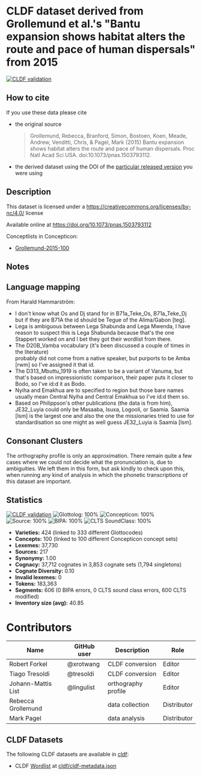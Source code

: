 # CLDF dataset derived from Grollemund et al.'s "Bantu expansion shows habitat alters the route and pace of human dispersals" from 2015

[![CLDF validation](https://github.com/lexibank/grollemundbantu/workflows/CLDF-validation/badge.svg)](https://github.com/lexibank/grollemundbantu/actions?query=workflow%3ACLDF-validation)

## How to cite

If you use these data please cite
- the original source
  > Grollemund, Rebecca, Branford, Simon, Bostoen, Koen, Meade, Andrew, Venditti, Chris, & Pagel, Mark (2015) Bantu expansion shows habitat alters the route and pace of human dispersals. Proc Natl Acad Sci USA. doi:10.1073/pnas.1503793112.
- the derived dataset using the DOI of the [particular released version](../../releases/) you were using

## Description


This dataset is licensed under a https://creativecommons.org/licenses/by-nc/4.0/ license

Available online at https://doi.org/10.1073/pnas.1503793112


Conceptlists in Concepticon:
- [Grollemund-2015-100](https://concepticon.clld.org/contributions/Grollemund-2015-100)
## Notes

## Language mapping

From Harald Hammarström:

- I don't know what Os and Dj stand for in B71a_Teke_Os, B71a_Teke_Dj but if they are B71A 
  the id should be Tegue of the Alima/Gabon [teg].
- Lega is ambiguous between Lega Shabunda and Lega Mwenda, I have reason to suspect this 
  is Lega Shabunda because that's the one Stappert worked on and I bet they got their wordlist 
  from there.
- The D20B_Vamba vocabulary (it's been discussed a couple of times in the literature)  
  probably did not come from a native speaker, but purports to be Amba [rwm] so I've assigned 
  it that id.
- The D313_Mbuttu_1919 is often taken to be a variant of Vanuma, but that's based on 
  impressionistic comparison, their paper puts it closer to Bodo, so I've id:d it as Bodo.
- Nyiha and Emakhua are to specified to region but those bare names usually mean 
  Central Nyiha and Central Emakhua so I've id:d them so.
- Based on Philippson's other publications (the data is from him), JE32_Luyia could only be
  Masaaba, Isuxa, Logooli, or Saamia. Saamia [lsm] is the largest one and also the one the 
  missionaries tried to use for standardisation so one might as well guess JE32_Luyia is Saamia [lsm].

## Consonant Clusters

The orthography profile is only an approximation. There remain quite a few cases where we could not decide what the pronunciation is, due to ambiguities. We left them in this form, but ask kindly to check upon this, when running any kind of analysis in which the phonetic transcriptions of this dataset are important.



## Statistics


[![CLDF validation](https://github.com/lexibank/grollemundbantu/workflows/CLDF-validation/badge.svg)](https://github.com/lexibank/grollemundbantu/actions?query=workflow%3ACLDF-validation)
![Glottolog: 100%](https://img.shields.io/badge/Glottolog-100%25-brightgreen.svg "Glottolog: 100%")
![Concepticon: 100%](https://img.shields.io/badge/Concepticon-100%25-brightgreen.svg "Concepticon: 100%")
![Source: 100%](https://img.shields.io/badge/Source-100%25-brightgreen.svg "Source: 100%")
![BIPA: 100%](https://img.shields.io/badge/BIPA-100%25-brightgreen.svg "BIPA: 100%")
![CLTS SoundClass: 100%](https://img.shields.io/badge/CLTS%20SoundClass-100%25-brightgreen.svg "CLTS SoundClass: 100%")

- **Varieties:** 424 (linked to 333 different Glottocodes)
- **Concepts:** 100 (linked to 100 different Concepticon concept sets)
- **Lexemes:** 37,730
- **Sources:** 217
- **Synonymy:** 1.00
- **Cognacy:** 37,712 cognates in 3,853 cognate sets (1,794 singletons)
- **Cognate Diversity:** 0.10
- **Invalid lexemes:** 0
- **Tokens:** 183,363
- **Segments:** 606 (0 BIPA errors, 0 CLTS sound class errors, 600 CLTS modified)
- **Inventory size (avg):** 40.85

# Contributors

Name | GitHub user | Description | Role
 --- | --- | --- | --- 
Robert Forkel | @xrotwang | CLDF conversion | Editor
Tiago Tresoldi | @tresoldi | CLDF conversion | Editor
Johann-Mattis List | @lingulist | orthography profile | Editor 
Rebecca Grollemund | | data collection | Distributor | Author
Mark Pagel | | data analysis | Distributor | Author





## CLDF Datasets

The following CLDF datasets are available in [cldf](cldf):

- CLDF [Wordlist](https://github.com/cldf/cldf/tree/master/modules/Wordlist) at [cldf/cldf-metadata.json](cldf/cldf-metadata.json)